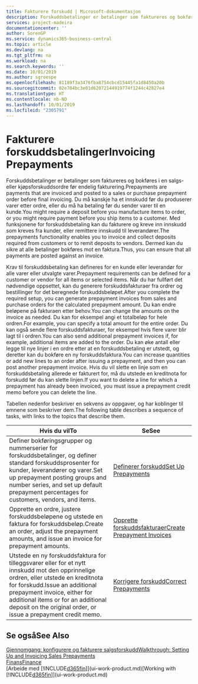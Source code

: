 ```yaml
---
title: Fakturere forskudd | Microsoft-dokumentasjon
description: Forskuddsbetalinger er betalinger som faktureres og bokføres i en salgs- eller kjøpsforskuddsordre før endelig fakturering. Du må kanskje ha et innskudd før du produserer varer etter ordre, eller du må ha betaling før du sender varer til en kunde. Med funksjonene for forskuddsbetaling kan du fakturere og kreve inn innskudd som kreves fra kunder, eller remittere innskudd til leverandører. Dermed kan du sikre at alle betalinger bokføres mot en faktura.
services: project-madeira
documentationcenter: ''
author: SorenGP
ms.service: dynamics365-business-central
ms.topic: article
ms.devlang: na
ms.tgt_pltfrm: na
ms.workload: na
ms.search.keywords: ''
ms.date: 10/01/2019
ms.author: sgroespe
ms.openlocfilehash: 81189f3a3476fba8754cbcd15445fa1d8450a20b
ms.sourcegitcommit: 02e704bc3e01d62072144919774f1244c42827e4
ms.translationtype: HT
ms.contentlocale: nb-NO
ms.lasthandoff: 10/01/2019
ms.locfileid: "2305791"
---
```

# <a name="invoicing-prepayments"></a><span data-ttu-id="db4ea-106">Fakturere forskuddsbetalinger</span><span class="sxs-lookup"><span data-stu-id="db4ea-106">Invoicing Prepayments</span></span>
<span data-ttu-id="db4ea-107">Forskuddsbetalinger er betalinger som faktureres og bokføres i en salgs- eller kjøpsforskuddsordre før endelig fakturering.</span><span class="sxs-lookup"><span data-stu-id="db4ea-107">Prepayments are payments that are invoiced and posted to a sales or purchase prepayment order before final invoicing.</span></span> <span data-ttu-id="db4ea-108">Du må kanskje ha et innskudd før du produserer varer etter ordre, eller du må ha betaling før du sender varer til en kunde.</span><span class="sxs-lookup"><span data-stu-id="db4ea-108">You might require a deposit before you manufacture items to order, or you might require payment before you ship items to a customer.</span></span> <span data-ttu-id="db4ea-109">Med funksjonene for forskuddsbetaling kan du fakturere og kreve inn innskudd som kreves fra kunder, eller remittere innskudd til leverandører.</span><span class="sxs-lookup"><span data-stu-id="db4ea-109">The prepayments functionality enables you to invoice and collect deposits required from customers or to remit deposits to vendors.</span></span> <span data-ttu-id="db4ea-110">Dermed kan du sikre at alle betalinger bokføres mot en faktura.</span><span class="sxs-lookup"><span data-stu-id="db4ea-110">Thus, you can ensure that all payments are posted against an invoice.</span></span>  

 <span data-ttu-id="db4ea-111">Krav til forskuddsbetaling kan defineres for en kunde eller leverandør for alle varer eller utvalgte varer.</span><span class="sxs-lookup"><span data-stu-id="db4ea-111">Prepayment requirements can be defined for a customer or vendor for all items or selected items.</span></span> <span data-ttu-id="db4ea-112">Når du har fullført det nødvendige oppsettet, kan du generere forskuddsfakturaer fra ordrer og bestillinger for det beregnede forskuddsbeløpet.</span><span class="sxs-lookup"><span data-stu-id="db4ea-112">After you complete the required setup, you can generate prepayment invoices from sales and purchase orders for the calculated prepayment amount.</span></span> <span data-ttu-id="db4ea-113">Du kan endre beløpene på fakturaen etter behov.</span><span class="sxs-lookup"><span data-stu-id="db4ea-113">You can change the amounts on the invoice as needed.</span></span> <span data-ttu-id="db4ea-114">Du kan for eksempel angi et totalbeløp for hele ordren.</span><span class="sxs-lookup"><span data-stu-id="db4ea-114">For example, you can specify a total amount for the entire order.</span></span> <span data-ttu-id="db4ea-115">Du kan også sende flere forskuddsfakturaer, for eksempel hvis flere varer blir lagt til i ordren.</span><span class="sxs-lookup"><span data-stu-id="db4ea-115">You can also send additional prepayment invoices if, for example, additional items are added to the order.</span></span> <span data-ttu-id="db4ea-116">Du kan øke antall eller legge til nye linjer i en ordre etter at en forskuddsbetaling er utstedt, og deretter kan du bokføre en ny forskuddsfaktura.</span><span class="sxs-lookup"><span data-stu-id="db4ea-116">You can increase quantities or add new lines to an order after issuing a prepayment, and then you can post another prepayment invoice.</span></span> <span data-ttu-id="db4ea-117">Hvis du vil slette en linje som en forskuddsbetaling allerede er fakturert for, må du utstede en kreditnota for forskudd før du kan slette linjen.</span><span class="sxs-lookup"><span data-stu-id="db4ea-117">If you want to delete a line for which a prepayment has already been invoiced, you must issue a prepayment credit memo before you can delete the line.</span></span>  

 <span data-ttu-id="db4ea-118">Tabellen nedenfor beskriver en sekvens av oppgaver, og har koblinger til emnene som beskriver dem.</span><span class="sxs-lookup"><span data-stu-id="db4ea-118">The following table describes a sequence of tasks, with links to the topics that describe them.</span></span>

|<span data-ttu-id="db4ea-119">**Hvis du vil**</span><span class="sxs-lookup"><span data-stu-id="db4ea-119">**To**</span></span>|<span data-ttu-id="db4ea-120">**Se**</span><span class="sxs-lookup"><span data-stu-id="db4ea-120">**See**</span></span>|  
|------------|-------------|  
|<span data-ttu-id="db4ea-121">Definer bokføringsgrupper og nummerserier for forskuddsbetalinger, og definer standard forskuddsprosenter for kunder, leverandører og varer.</span><span class="sxs-lookup"><span data-stu-id="db4ea-121">Set up prepayment posting groups and number series, and set up default prepayment percentages for customers, vendors, and items.</span></span>|[<span data-ttu-id="db4ea-122">Definerer forskudd</span><span class="sxs-lookup"><span data-stu-id="db4ea-122">Set Up Prepayments</span></span>](finance-set-up-prepayments.md)|
|<span data-ttu-id="db4ea-123">Opprette en ordre, justere forskuddsbeløpene og utstede en faktura for forskuddsbeløp.</span><span class="sxs-lookup"><span data-stu-id="db4ea-123">Create an order, adjust the prepayment amounts, and issue an invoice for prepayment amounts.</span></span>|[<span data-ttu-id="db4ea-124">Opprette forskuddsfakturaer</span><span class="sxs-lookup"><span data-stu-id="db4ea-124">Create Prepayment Invoices</span></span>](finance-how-to-create-prepayment-invoices.md)|  
|<span data-ttu-id="db4ea-125">Utstede en ny forskuddsfaktura for tilleggsvarer eller for et nytt innskudd mot den opprinnelige ordren, eller utstede en kreditnota for forskudd.</span><span class="sxs-lookup"><span data-stu-id="db4ea-125">Issue an additional prepayment invoice, either for additional items or for an additional deposit on the original order, or issue a prepayment credit memo.</span></span>|[<span data-ttu-id="db4ea-126">Korrigere forskudd</span><span class="sxs-lookup"><span data-stu-id="db4ea-126">Correct Prepayments</span></span>](finance-how-to-correct-prepayments.md)|  

## <a name="see-also"></a><span data-ttu-id="db4ea-127">Se også</span><span class="sxs-lookup"><span data-stu-id="db4ea-127">See Also</span></span>  
[<span data-ttu-id="db4ea-128">Gjennomgang: konfigurere og fakturere salgsforskudd</span><span class="sxs-lookup"><span data-stu-id="db4ea-128">Walkthrough: Setting Up and Invoicing Sales Prepayments</span></span>](walkthrough-setting-up-and-invoicing-sales-prepayments.md)  
[<span data-ttu-id="db4ea-129">Finans</span><span class="sxs-lookup"><span data-stu-id="db4ea-129">Finance</span></span>](finance.md)  
<span data-ttu-id="db4ea-130">[Arbeide med [!INCLUDE[d365fin](includes/d365fin_md.md)]](ui-work-product.md)</span><span class="sxs-lookup"><span data-stu-id="db4ea-130">[Working with [!INCLUDE[d365fin](includes/d365fin_md.md)]](ui-work-product.md)</span></span>
